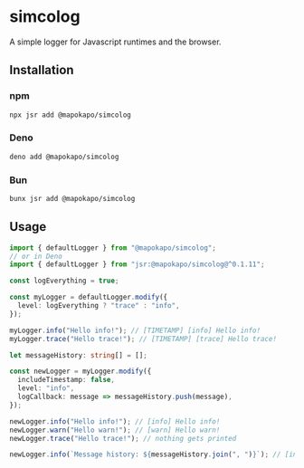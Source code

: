 # simcolog

A simple logger for Javascript runtimes and the browser.

## Installation

### npm

```sh
npx jsr add @mapokapo/simcolog
```

### Deno

```sh
deno add @mapokapo/simcolog
```

### Bun

```sh
bunx jsr add @mapokapo/simcolog
```

## Usage

```ts
import { defaultLogger } from "@mapokapo/simcolog";
// or in Deno
import { defaultLogger } from "jsr:@mapokapo/simcolog@^0.1.11";

const logEverything = true;

const myLogger = defaultLogger.modify({
  level: logEverything ? "trace" : "info",
});

myLogger.info("Hello info!"); // [TIMETAMP] [info] Hello info!
myLogger.trace("Hello trace!"); // [TIMETAMP] [trace] Hello trace!

let messageHistory: string[] = [];

const newLogger = myLogger.modify({
  includeTimestamp: false,
  level: "info",
  logCallback: message => messageHistory.push(message),
});

newLogger.info("Hello info!"); // [info] Hello info!
newLogger.warn("Hello warn!"); // [warn] Hello warn!
newLogger.trace("Hello trace!"); // nothing gets printed

newLogger.info(`Message history: ${messageHistory.join(", ")}`); // [info] Hello info!, [warn] Hello warn!
```
